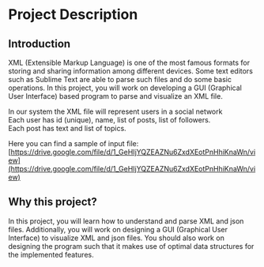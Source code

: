 # Project Description

## Introduction
XML (Extensible Markup Language) is one of the most famous formats for storing and sharing
information among different devices. Some text editors such as Sublime Text are able to parse
such files and do some basic operations. In this project, you will work on developing a GUI
(Graphical User Interface) based program to parse and visualize an XML file.

In our system the XML file will represent users in a social network <br>
Each user has id (unique), name, list of posts, list of followers. <br>
Each post has text and list of topics.

Here you can find a sample of input file: [https://drive.google.com/file/d/1_GeHIjYQZEAZNu6ZxdXEotPnHhiKnaWn/view](https://drive.google.com/file/d/1_GeHIjYQZEAZNu6ZxdXEotPnHhiKnaWn/view)

## Why this project?
In this project, you will learn how to understand and parse XML and json files. Additionally, you
will work on designing a GUI (Graphical User Interface) to visualize XML and json files. You
should also work on designing the program such that it makes use of optimal data structures
for the implemented features.
